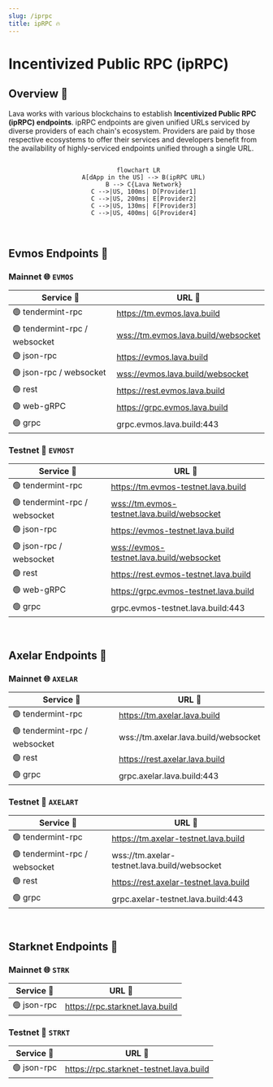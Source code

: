 ```yaml
---
slug: /iprpc
title: ipRPC 🔥
---
```


# Incentivized Public RPC (ipRPC) 

## Overview 🔎

Lava works with various blockchains to establish **Incentivized Public RPC (ipRPC) endpoints**. ipRPC endpoints are given unified URLs serviced by diverse providers of each chain's ecosystem. Providers are paid by those respective ecosystems to offer their services and developers benefit from the availability of highly-serviced endpoints unified through a single URL.

<center> 

```mermaid

 flowchart LR
    A[dApp in the US] --> B(ipRPC URL)
    B --> C{Lava Network}
    C -->|US, 100ms| D[Provider1]
    C -->|US, 200ms| E[Provider2]
    C -->|US, 130ms| F[Provider3]
    C -->|US, 400ms| G[Provider4]

```

</center>

<br/>


## Evmos Endpoints 🌟

### Mainnet 🌐 `EVMOS`



| Service 🔌          | URL 🔗                                 |
|---------------------|----------------------------------------|
| 🟢 tendermint-rpc    | https://tm.evmos.lava.build            |
| 🟢 tendermint-rpc / websocket | <wss://tm.evmos.lava.build/websocket> |
| 🟢 json-rpc          | https://evmos.lava.build               |
| 🟢 json-rpc / websocket | <wss://evmos.lava.build/websocket>     |
| 🟢 rest              | https://rest.evmos.lava.build          |
| 🟢 web-gRPC          | https://grpc.evmos.lava.build          |
| 🟢 grpc              | grpc.evmos.lava.build:443              |


### Testnet 🧪 `EVMOST`

| Service 🔌                  | URL 🔗                                    |
|-----------------------------|-------------------------------------------|
| 🟢 tendermint-rpc            | https://tm.evmos-testnet.lava.build       |
| 🟢 tendermint-rpc / websocket | <wss://tm.evmos-testnet.lava.build/websocket> |
| 🟢 json-rpc                  | https://evmos-testnet.lava.build          |
| 🟢 json-rpc / websocket      | <wss://evmos-testnet.lava.build/websocket>  |
| 🟢 rest                      | https://rest.evmos-testnet.lava.build     |
| 🟢 web-gRPC                  | https://grpc.evmos-testnet.lava.build     |
| 🟢 grpc                      | grpc.evmos-testnet.lava.build:443         |

<br />

## Axelar Endpoints 🌟

### Mainnet 🌐 `AXELAR`

| Service 🔌          | URL 🔗                                 |
|---------------------|----------------------------------------|
| 🟢 tendermint-rpc    | https://tm.axelar.lava.build            |
| 🟢 tendermint-rpc / websocket | wss://tm.axelar.lava.build/websocket |
| 🟢 rest              | https://rest.axelar.lava.build         |
| 🟢 grpc              | grpc.axelar.lava.build:443             |

### Testnet 🧪 `AXELART`

| Service 🔌                  | URL 🔗                                    |
|-----------------------------|-------------------------------------------|
| 🟢 tendermint-rpc            | https://tm.axelar-testnet.lava.build       |
| 🟢 tendermint-rpc / websocket | wss://tm.axelar-testnet.lava.build/websocket |
| 🟢 rest                      | https://rest.axelar-testnet.lava.build     |
| 🟢 grpc                      | grpc.axelar-testnet.lava.build:443        |

<br />

## Starknet Endpoints 🌟

### Mainnet 🌐 `STRK`

| Service 🔌          | URL 🔗                                 |
|---------------------|----------------------------------------|
| 🟢  json-rpc  | https://rpc.starknet.lava.build |

### Testnet 🧪 `STRKT`

| Service 🔌          | URL 🔗                                 |
|---------------------|----------------------------------------|
| 🟢  json-rpc  | https://rpc.starknet-testnet.lava.build |


